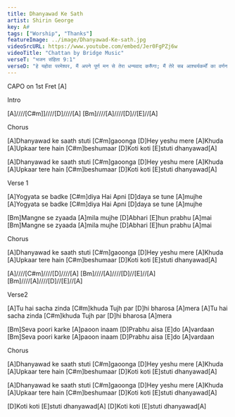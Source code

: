 ```yaml
---
title: Dhanyawad Ke Sath
artist: Shirin George
key: A#
tags: ["Worship", "Thanks"]
featureImage: ../image/Dhanyawad-Ke-sath.jpg
videoSrcURL: https://www.youtube.com/embed/Jer0FgPZj6w
videoTitle: "Chattan by Bridge Music"
verseT: "भजन संहिता 9:1"
verseD: "हे यहोवा परमेश्‍वर, मैं अपने पूर्ण मन से तेरा धन्यवाद करूँगा; मैं तेरे सब आश्‍चर्यकर्मों का वर्णन करूँगा।"
---
```


CAPO on 1st Fret 
[A]

Intro

[A]////[C#m]]////[D]////[A]
[Bm]////[A]////[D]//[E]//[A]

Chorus 

[A]Dhanyawad ke saath stuti [C#m]gaoonga
[D]Hey yeshu mere [A]Khuda 
[A]Upkaar tere hain [C#m]beshumaar 
[D]Koti koti [E]stuti dhanyawad[A]  
  
[A]Dhanyawad ke saath stuti [C#m]gaoonga
[D]Hey yeshu mere [A]Khuda 
[A]Upkaar tere hain [C#m]beshumaar 
[D]Koti koti [E]stuti dhanyawad[A] 

Verse 1

[A]Yogyata se badke [C#m]diya 
Hai Apni [D]daya se tune [A]mujhe 
[A]Yogyata se badke [C#m]diya 
Hai Apni [D]daya se tune [A]mujhe 
 
[Bm]Mangne se zyaada [A]mila mujhe 
[D]Abhari [E]hun prabhu [A]mai 
[Bm]Mangne se zyaada [A]mila mujhe 
[D]Abhari [E]hun prabhu [A]mai 

Chorus 

[A]Dhanyawad ke saath stuti [C#m]gaoonga
[D]Hey yeshu mere [A]Khuda 
[A]Upkaar tere hain [C#m]beshumaar 
[D]Koti koti [E]stuti dhanyawad[A] 

[A]////[C#m]////[D]////[A]
[Bm]////[A]////[D]//[E]//[A]
[Bm]////[A]////[D]//[E]//[A]

Verse2

[A]Tu hai sacha zinda [C#m]khuda 
Tujh par [D]hi bharosa [A]mera 
[A]Tu hai sacha zinda [C#m]khuda 
Tujh par [D]hi bharosa [A]mera 

[Bm]Seva poori karke [A]paoon inaam 
[D]Prabhu aisa [E]do [A]vardaan
[Bm]Seva poori karke [A]paoon inaam 
[D]Prabhu aisa [E]do [A]vardaan
 
Chorus 

[A]Dhanyawad ke saath stuti [C#m]gaoonga
[D]Hey yeshu mere [A]Khuda 
[A]Upkaar tere hain [C#m]beshumaar 
[D]Koti koti [E]stuti dhanyawad[A] 

[A]Dhanyawad ke saath stuti [C#m]gaoonga
[D]Hey yeshu mere [A]Khuda 
[A]Upkaar tere hain [C#m]beshumaar 
[D]Koti koti [E]stuti dhanyawad[A] 

[D]Koti koti [E]stuti dhanyawad[A] 
[D]Koti koti [E]stuti dhanyawad[A] 